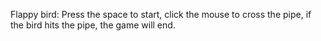 Flappy bird: Press the space to start, click the mouse to cross the pipe, if the bird hits the pipe, the game will end. 
